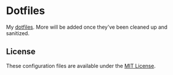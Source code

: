 Dotfiles
========

My [dotfiles][]. More will be added once they've been
cleaned up and sanitized.

[dotfiles]: https://dotfiles.github.io/

License
-------

These configuration files are available under the [MIT License][].

[MIT License]: https://opensource.org/licenses/MIT
